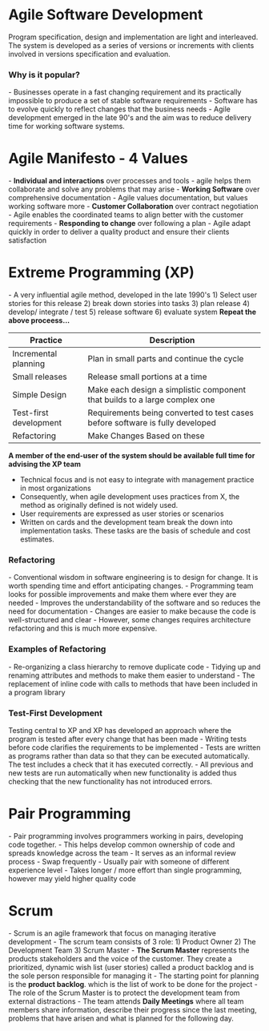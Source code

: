 <h1><strong>Agile Software Development</strong></h1>
Program specification, design and implementation are light and interleaved. The system is developed as a series of versions or increments with clients involved in versions specification and evaluation.

<h3>Why is it popular?</h3>
- Businesses operate in a fast changing requirement and its practically impossible to produce a set of stable software requirements
- Software has to evolve quickly to reflect changes that the business needs
- Agile development emerged in the late 90's and the aim was to reduce delivery time for working software systems.

<h1><strong>Agile Manifesto - 4 Values</strong></h1>
- <b>Individual and interactions</b> over processes and tools
	- agile helps them collaborate and solve any problems that may arise
- <b>Working Software</b> over comprehensive documentation
	- Agile values documentation, but values working software more
- <b>Customer Collaboration</b> over contract negotiation
	- Agile enables the coordinated teams to align better with the customer requirements
- <b>Responding to change</b> over following a plan
	- Agile adapt quickly in order to deliver a quality product and ensure their clients satisfaction 

<h1><strong>Extreme Programming (XP)</strong></h1>
- A very influential agile method, developed in the late 1990's 
	1) Select user stories for this release
	2) break down stories into tasks
	3) plan release
	4) develop/ integrate / test
	5) release software
	6) evaluate system
<b>Repeat the above proceess...</b>

Practice|Description
-|-
Incremental planning|Plan in small parts and continue the cycle
Small releases|Release small portions at a time
Simple Design|Make each design a simplistic component that builds to a large complex one
Test-first development|Requirements being converted to test cases before software is fully developed
Refactoring|Make Changes Based on these 

<b>A member of the end-user of the system should be available full time for advising the XP team</b>
- Technical focus and is not easy to integrate with management practice in most organizations
- Consequently, when agile development uses practices from X, the method as originally defined is not widely used.
- User requirements are expressed as user stories or scenarios
- Written on cards and the development team break the down into implementation tasks. These tasks are the basis of schedule and cost estimates.

<h3>Refactoring</h3>
- Conventional wisdom in software engineering is to design for change. It is worth spending time and effort anticipating changes.
- Programming team looks for possible improvements and make them where ever they are needed
- Improves the understandability of the software and so reduces the need for documentation
- Changes are easier to make because the code is well-structured and clear
- However, some changes requires architecture refactoring and this is much more expensive.

<h3>Examples of Refactoring</h3>
- Re-organizing a class hierarchy to remove duplicate code
- Tidying up and renaming attributes and methods to make them easier to understand
- The replacement of inline code with calls to methods that have been included in a program library

<h3>Test-First Development</h3>
Testing central to XP and XP has developed an approach where the program is tested after every change that has been made
- Writing tests before code clarifies the requirements to be implemented
- Tests are written as programs rather than data so that they can be executed automatically. The test includes a check that it has executed correctly.
- All previous and new tests are run automatically when new functionality is added thus checking that the new functionality has not introduced errors.

<h1><strong>Pair Programming</strong></h1>
- Pair programming involves programmers working in pairs, developing code together.
- This helps develop common ownership of code and spreads knowledge across the team
- It serves as an informal review process
- Swap frequently 
- Usually pair with someone of different experience level 
- Takes longer / more effort than single programming, however may yield higher quality code

<h1><strong>Scrum</strong></h1>
- Scrum is an agile framework that focus on managing iterative development
- The scrum team consists of 3 role:
	1) Product Owner
	2) The Development Team
	3) Scrum Master
- <b>The Scrum Master</b> represents the products stakeholders and the voice of the customer. They create a prioritized, dynamic wish list (user stories) called a product backlog and is the sole person responsible for managing it
- The starting point for planning is the <b>product backlog</b>. which is the list of work to be done for the project
- The role of the Scrum Master is to protect the development team from external distractions
- The team attends <b>Daily Meetings</b> where all team members share information, describe their progress since the last meeting, problems that have arisen and what is planned for the following day.

